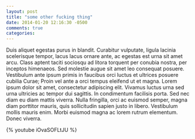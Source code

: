 ```yaml
---
layout: post
title: "some other fucking thing"
date: 2014-01-20 12:16:30 -0500
comments: true
categories: 
---
```


Duis aliquet egestas purus in blandit. Curabitur vulputate, ligula lacinia scelerisque tempor,
lacus lacus ornare ante, ac egestas est urna sit amet arcu. Class aptent taciti sociosqu ad
litora torquent per conubia nostra, per inceptos himenaeos. Sed molestie augue sit amet leo
consequat posuere. Vestibulum ante ipsum primis in faucibus orci luctus et ultrices posuere
cubilia Curae; Proin vel ante a orci tempus eleifend ut et magna. Lorem ipsum dolor sit amet,
consectetur adipiscing elit. Vivamus luctus urna sed urna ultricies ac tempor dui sagittis. In
condimentum facilisis porta. Sed nec diam eu diam mattis viverra. Nulla fringilla, orci ac
euismod semper, magna diam porttitor mauris, quis sollicitudin sapien justo in libero. Vestibulum
mollis mauris enim. Morbi euismod magna ac lorem rutrum elementum. Donec viverra.


<!-- more -->

{% youtube iOvaSOFLtJU %}